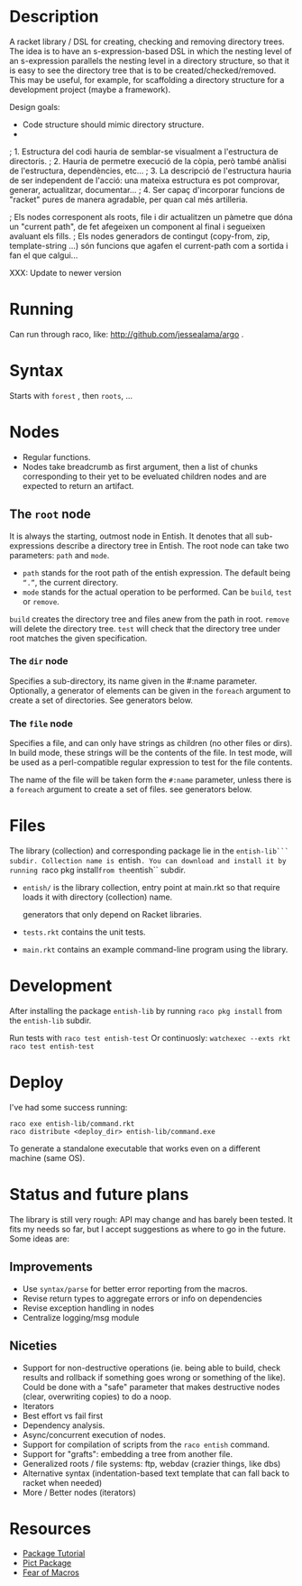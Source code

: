Description
===========

A racket library / DSL for creating, checking and removing directory
trees. The idea is to have an s-expression-based DSL in which the
nesting level of an s-expression parallels the nesting level in a
directory structure, so that it is easy to see the directory tree that
is to be created/checked/removed. This may be useful, for example, for
scaffolding a directory structure for a development project (maybe a
framework).


Design goals:

- Code structure should mimic directory structure.
-

; 1. Estructura del codi hauria de semblar-se visualment a l'estructura de directoris.
; 2. Hauria de permetre execució de la còpia, però també anàlisi de l'estructura, dependències, etc...
; 3. La descripció de l'estructura hauria de ser independent de l'acció: una mateixa estructura es pot comprovar, generar, actualitzar, documentar...
; 4. Ser capaç d'incorporar funcions de "racket" pures de manera agradable, per quan cal més artilleria.


; Els nodes corresponent als roots, file i dir actualitzen un pàmetre que dóna un "current path", de fet afegeixen un component al final i segueixen avaluant els fills.
; Els nodes generadors de contingut (copy-from, zip, template-string ...) són funcions que agafen el current-path com a sortida i fan el que calgui...

XXX: Update to newer version

Running
=======

Can run through raco, like: http://github.com/jessealama/argo . 

Syntax
======

Starts with ``forest`` , then ``roots``, ...

Nodes
=====

- Regular functions.
- Nodes take breadcrumb as first argument, then a list of chunks corresponding
  to their yet to be eveluated children nodes and are expected to return an
  artifact.


## The ``root`` node

It is always the starting, outmost node in Entish. It denotes that all
sub-expressions describe a directory tree in Entish. The root node can
take two parameters: ``path`` and ``mode``.

* ``path`` stands for the root path of the entish expression. The
  default being ``“.”``, the current directory.
* ``mode`` stands for the actual operation to be performed. Can be
  ``build``, ``test`` or ``remove``.

``build`` creates the directory tree and files anew from the path in root.
``remove`` will delete the directory tree.
``test`` will check that the directory tree under root matches the
given specification.

### The ``dir`` node 

Specifies a sub-directory, its name given in the #:name
parameter. Optionally, a generator of elements can be given in the
``foreach`` argument to create a set of directories. See generators
below.

### The ``file`` node

Specifies a file, and can only have strings as children (no other
files or dirs). In build mode, these strings will be the contents of
the file. In test mode, will be used as a perl-compatible regular
expression to test for the file contents.

The name of the file will be taken form the ``#:name`` parameter,
unless there is a ``foreach`` argument to create a set of files. see
generators below.


Files
=====

The library (collection) and corresponding package lie in the ``entish-lib``` subdir.
Collection name is ``entish``. You can download and install it
by running ``raco pkg install`` from the ``entish`` subdir.

* ``entish/`` is the library collection, entry point at main.rkt so that require
  loads it with directory (collection) name.

  generators that only depend on Racket libraries.
* ``tests.rkt`` contains the unit tests.
* ``main.rkt`` contains an example command-line program using the library.

Development
===========

After installing the package ``entish-lib`` by running ``raco pkg install`` from
the ``entish-lib`` subdir.

Run tests with ``raco test entish-test``
Or continuosly:
``watchexec --exts rkt raco test entish-test ``

Deploy
======
I've had some success running:

```
raco exe entish-lib/command.rkt
raco distribute <deploy_dir> entish-lib/command.exe
```

To generate a standalone executable that works even on a different machine (same
OS).


Status and future plans
=======================

The library is still very rough: API may change and has barely been
tested. It fits my needs so far, but I accept suggestions as where to
go in the future. Some ideas are:

Improvements
------------
- Use ``syntax/parse`` for better error reporting from the macros.
- Revise return types to aggregate errors or info on dependencies
- Revise exception handling in nodes
- Centralize logging/msg module

Niceties
--------
- Support for non-destructive operations (ie. being able to build, check results and rollback if something goes wrong or something of the like). Could be done with a "safe" parameter that makes destructive nodes (clear, overwriting copies) to do a noop.
- Iterators
- Best effort vs fail first
- Dependency analysis.
- Async/concurrent execution of nodes.
- Support for compilation of scripts from the ``raco entish`` command.
- Support for "grafts": embedding a tree from another file.
- Generalized roots / file systems: ftp, webdav (crazier things, like dbs) 
- Alternative syntax (indentation-based text template that can fall back to racket when needed)
- More / Better nodes (iterators)

Resources
=========

- [Package Tutorial](https://blog.racket-lang.org/2017/10/tutorial-creating-a-package.html)
- [Pict Package](https://github.com/racket/pict)
- [Fear of Macros]()
